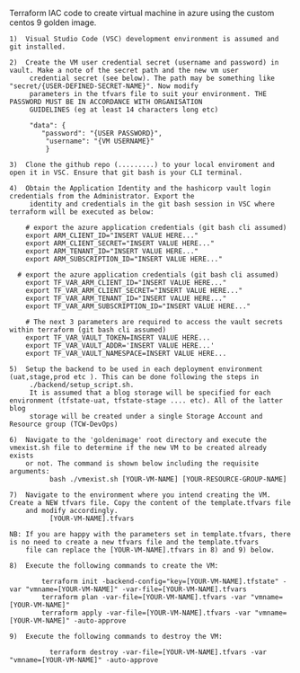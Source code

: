 Terraform IAC code to create virtual machine in azure using the custom centos 9 golden image.

    1)  Visual Studio Code (VSC) development environment is assumed and git installed. 

    2)  Create the VM user credential secret (username and password) in vault. Make a note of the secret path and the new vm user 
         credential secret (see below). The path may be something like "secret/{USER-DEFINED-SECRET-NAME}". Now modify 
         parameters in the tfvars file to suit your environment. THE PASSWORD MUST BE IN ACCORDANCE WITH ORGANISATION
         GUIDELINES (eg at least 14 characters long etc)

	     "data": {
       		"password": "{USER PASSWORD}",
      		 "username": "{VM USERNAME}"
    	     }

    3)  Clone the github repo (.........) to your local enviroment and open it in VSC. Ensure that git bash is your CLI terminal.

    4)  Obtain the Application Identity and the hashicorp vault login credentials from the Administrator. Export the 
         identity and credentials in the git bash session in VSC where terraform will be executed as below:

	    # export the azure application credentials (git bash cli assumed)
     	export ARM_CLIENT_ID="INSERT VALUE HERE..."
     	export ARM_CLIENT_SECRET="INSERT VALUE HERE..."
     	export ARM_TENANT_ID="INSERT VALUE HERE..."
     	export ARM_SUBSCRIPTION_ID="INSERT VALUE HERE..."

      # export the azure application credentials (git bash cli assumed)
     	export TF_VAR_ARM_CLIENT_ID="INSERT VALUE HERE..."
     	export TF_VAR_ARM_CLIENT_SECRET="INSERT VALUE HERE..."
     	export TF_VAR_ARM_TENANT_ID="INSERT VALUE HERE..."
     	export TF_VAR_ARM_SUBSCRIPTION_ID="INSERT VALUE HERE..."

     	# The next 3 parameters are required to access the vault secrets within terraform (git bash cli assumed)
     	export TF_VAR_VAULT_TOKEN=INSERT VALUE HERE...
     	export TF_VAR_VAULT_ADDR='INSERT VALUE HERE...'
    	export TF_VAR_VAULT_NAMESPACE=INSERT VALUE HERE...

    5)  Setup the backend to be used in each deployment environment (uat,stage,prod etc ). This can be done following the steps in   
         ./backend/setup_script.sh. 
         It is assumed that a blog storage will be specified for each environment (tfstate-uat, tfstate-stage .... etc). All of the latter blog 
         storage will be created under a single Storage Account and Resource group (TCW-DevOps)

    6)  Navigate to the 'goldenimage' root directory and execute the vmexist.sh file to determine if the new VM to be created already exists 
        or not. The command is shown below including the requisite arguments:
	          bash ./vmexist.sh [YOUR-VM-NAME] [YOUR-RESOURCE-GROUP-NAME]

    7)  Navigate to the environment where you intend creating the VM. Create a NEW tfvars file. Copy the content of the template.tfvars file 
        and modify accordingly.
	          [YOUR-VM-NAME].tfvars
	   
	NB: If you are happy with the parameters set in template.tfvars, there is no need to create a new tfvars file and the template.tfvars
        file can replace the [YOUR-VM-NAME].tfvars in 8) and 9) below.

    8)  Execute the following commands to create the VM:
	
            terraform init -backend-config="key=[YOUR-VM-NAME].tfstate" -var "vmname=[YOUR-VM-NAME]" -var-file=[YOUR-VM-NAME].tfvars
            terraform plan -var-file=[YOUR-VM-NAME].tfvars -var "vmname=[YOUR-VM-NAME]"
            terraform apply -var-file=[YOUR-VM-NAME].tfvars -var "vmname=[YOUR-VM-NAME]" -auto-approve

    9)  Execute the following commands to destroy the VM:

	          terraform destroy -var-file=[YOUR-VM-NAME].tfvars -var "vmname=[YOUR-VM-NAME]" -auto-approve
